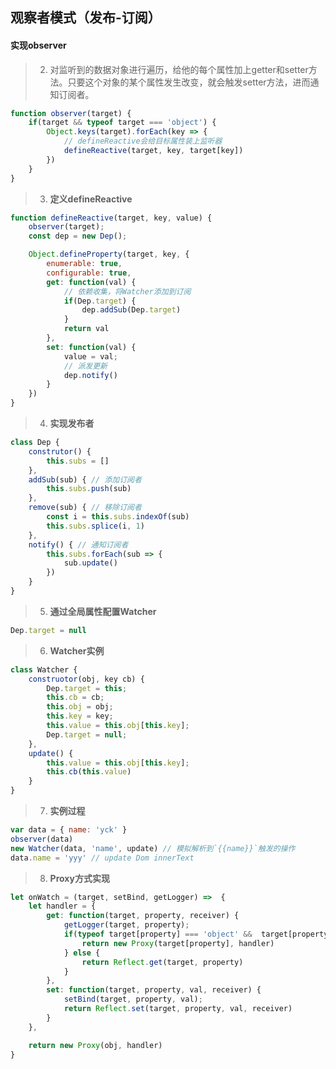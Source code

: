 ## 观察者模式（发布-订阅）
#### **实现observer**  
> 2. 对监听到的数据对象进行遍历，给他的每个属性加上getter和setter方法。只要这个对象的某个属性发生改变，就会触发setter方法，进而通知订阅者。
````javascript
function observer(target) {
    if(target && typeof target === 'object') {
        Object.keys(target).forEach(key => {
            // defineReactive会给目标属性装上监听器
            defineReactive(target, key, target[key])
        })
    }
}
````

> 3. **定义defineReactive**
````javascript
function defineReactive(target, key, value) {
    observer(target);
    const dep = new Dep();

    Object.defineProperty(target, key, {
        enumerable: true,
        configurable: true,
        get: function(val) {
            // 依赖收集，将Watcher添加到订阅
            if(Dep.target) {
                dep.addSub(Dep.target)
            }
            return val
        },
        set: function(val) {
            value = val;
            // 派发更新
            dep.notify()
        }
    })
}
````

> 4. **实现发布者**
````javascript
class Dep {
    construtor() {
        this.subs = []
    },
    addSub(sub) { // 添加订阅者
        this.subs.push(sub)
    },
    remove(sub) { // 移除订阅者
        const i = this.subs.indexOf(sub)
        this.subs.splice(i, 1)
    },
    notify() { // 通知订阅者
        this.subs.forEach(sub => {
            sub.update()
        })
    }
}
````
> 5. **通过全局属性配置Watcher**
````javascript
Dep.target = null
````

> 6. **Watcher实例**
````javascript
class Watcher {
    construotor(obj, key cb) {
        Dep.target = this;
        this.cb = cb;
        this.obj = obj;
        this.key = key;
        this.value = this.obj[this.key];
        Dep.target = null;
    },
    update() {
        this.value = this.obj[this.key];
        this.cb(this.value)
    }
}
````

> 7. **实例过程**
````javascript
var data = { name: 'yck' }
observer(data)
new Watcher(data, 'name', update) // 模拟解析到`{{name}}`触发的操作
data.name = 'yyy' // update Dom innerText
````

> 8. **Proxy方式实现**
````javascript
let onWatch = (target, setBind, getLogger) =>  {
    let handler = {
        get: function(target, property, receiver) {
            getLogger(target, property);
            if(typeof target[property] === 'object' &&  target[property] !== null) {
                return new Proxy(target[property], handler)
            } else {
                return Reflect.get(target, property)
            }
        },
        set: function(target, property, val, receiver) {
            setBind(target, property, val);
            return Reflect.set(target, property, val, receiver)
        }
    },

    return new Proxy(obj, handler)
}
````
